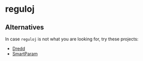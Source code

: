 # reguloj

## Alternatives

In case `reguloj` is not what you are looking for, try these projects:

- [Dredd](https://github.com/amsterdatech/Dredd)
- [SmartParam](https://github.com/smartparam/smartparam)
